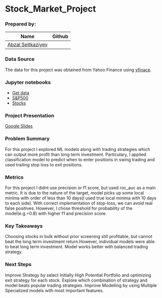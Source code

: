 # Stock_Market_Project

### Prepared by: 

|Name     |  Github   | 
|---------|-----------------|
|[Abzal Seitkaziyev](https://github.com/xs-abzal)


### Data Source
The data for this project was obtained from Yahoo Finance using [yfinace](https://pypi.org/project/yfinance/). 

### Jupyter notebooks
*  [Get data](https://github.com/xs-abzal/Stock_Market_Project/blob/master/notebooks/0_get_data.ipynb)
*  [S&P500](https://github.com/xs-abzal/Stock_Market_Project/blob/master/notebooks/1_portfolio%20of%20few%20stocks%20and%20snp500.ipynb)
*  [Stocks](https://github.com/xs-abzal/Stock_Market_Project/blob/master/notebooks/2_portfolio%20of%20409%20stocks.ipynb)


### Project Presentation
[Google Slides]()


### Problem Summary
For this project I explored ML models along with trading strategies which can output more profit than long term investment. Particulary, I applied classification model to predict when to enter positions in swing trading and used trailing stop loss to exit positions.

### Metrics
For this project I didnt use precision or f1 score, but used roc_auc as a main metric. It is due to the nature of the target, model picks up some local minima with order of less than 10 days(I used true local minima with 10 days to each side). With correct implementation of stop-loss, we can avoid real false positives. However, I chose threshold for probability of the model(e.g.=0.8) with higher f1 and precision score.

### Key Takeaways
Choosing stocks in bulk without prior screening still profitable, but cannot beat the long term investment return.However, individual models were able to beat long term investment. Model works better with balanced trading strategy. 

### Next Steps
Improve Strategy by select Initially High Potential Portfolio and optimizing exit strategy for each stock.
Explore which combination of strategy and model beats popular trading strategies.
Improve Modelling by using Multiple Specialized models with most important features.

